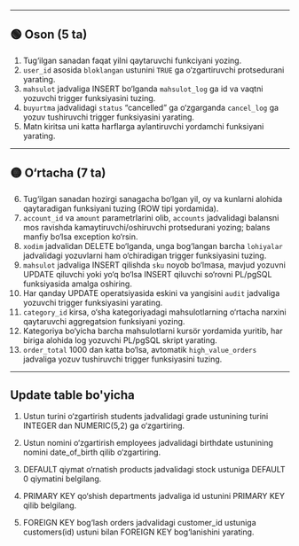 
---

## 🟢 Oson (5 ta)

1. Tug‘ilgan sanadan faqat yilni qaytaruvchi funkciyani yozing.
2. `user_id` asosida `bloklangan` ustunini `TRUE` ga o‘zgartiruvchi protsedurani yarating.
3. `mahsulot` jadvaliga INSERT bo‘lganda `mahsulot_log` ga id va vaqtni yozuvchi trigger funksiyasini tuzing.
4. `buyurtma` jadvalidagi `status` “cancelled” ga o‘zgarganda `cancel_log` ga yozuv tushiruvchi trigger funksiyasini yarating.
5. Matn kiritsa uni katta harflarga aylantiruvchi yordamchi funksiyani yarating.

---

## 🟡 O‘rtacha (7 ta)

6. Tug‘ilgan sanadan hozirgi sanagacha bo‘lgan yil, oy va kunlarni alohida qaytaradigan funksiyani tuzing (ROW tipi yordamida).
7. `account_id` va `amount` parametrlarini olib, `accounts` jadvalidagi balansni mos ravishda kamaytiruvchi/oshiruvchi protsedurani yozing; balans manfiy bo‘lsa exception ko‘rsin.
8. `xodim` jadvalidan DELETE bo‘lganda, unga bog‘langan barcha `lohiyalar` jadvalidagi yozuvlarni ham o‘chiradigan trigger funksiyasini tuzing.
9. `mahsulot` jadvaliga INSERT qilishda `sku` noyob bo‘lmasa, mavjud yozuvni UPDATE qiluvchi yoki yo‘q bo‘lsa INSERT qiluvchi so‘rovni PL/pgSQL funksiyasida amalga oshiring.
10. Har qanday UPDATE operatsiyasida eskini va yangisini `audit` jadvaliga yozuvchi trigger funksiyasini yarating.
11. `category_id` kirsa, o‘sha kategoriyadagi mahsulotlarning o‘rtacha narxini qaytaruvchi aggregatsion funksiyani yozing.
12. Kategoriya bo‘yicha barcha mahsulotlarni kursör yordamida yuritib, har biriga alohida log yozuvchi PL/pgSQL skript yarating.
13. `order_total` 1000 dan katta bo‘lsa, avtomatik `high_value_orders` jadvaliga yozuv tushiruvchi trigger funksiyasini tuzing.

---
## Update table bo'yicha

1. Ustun turini o‘zgartirish
students jadvalidagi grade ustunining turini INTEGER dan NUMERIC(5,2) ga o‘zgartiring.

2. Ustun nomini o‘zgartirish
employees jadvalidagi birthdate ustunining nomini date_of_birth qilib o‘zgartiring.

3. DEFAULT qiymat o‘rnatish
products jadvalidagi stock ustuniga DEFAULT 0 qiymatini belgilang.

4. PRIMARY KEY qo‘shish
departments jadvaliga id ustunini PRIMARY KEY qilib belgilang.

5. FOREIGN KEY bog‘lash
orders jadvalidagi customer_id ustuniga customers(id) ustuni bilan FOREIGN KEY bog‘lanishini yarating.


 
